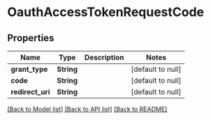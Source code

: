 # OauthAccessTokenRequestCode
## Properties

Name | Type | Description | Notes
------------ | ------------- | ------------- | -------------
**grant\_type** | **String** |  | [default to null]
**code** | **String** |  | [default to null]
**redirect\_uri** | **String** |  | [default to null]

[[Back to Model list]](../README.md#documentation-for-models) [[Back to API list]](../README.md#documentation-for-api-endpoints) [[Back to README]](../README.md)

